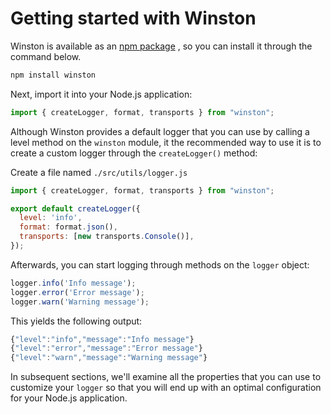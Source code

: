 # Getting started with Winston

Winston is available as an [npm package](https://www.npmjs.com/package/winston) , so you can install it through the command below.

```bash
npm install winston
```

Next, import it into your Node.js application:

```jsx
import { createLogger, format, transports } from "winston";
```

Although Winston provides a default logger that you can use by calling a level method on the `winston` module, it the recommended way to use it is to create a custom logger through the `createLogger()` method:

Create a file named `./src/utils/logger.js`

```jsx
import { createLogger, format, transports } from "winston";

export default createLogger({
  level: 'info',
  format: format.json(),
  transports: [new transports.Console()],
});
```

Afterwards, you can start logging through methods on the `logger` object:

```jsx
logger.info('Info message');
logger.error('Error message');
logger.warn('Warning message');
```

This yields the following output:

```jsx
{"level":"info","message":"Info message"}
{"level":"error","message":"Error message"}
{"level":"warn","message":"Warning message"}
```

In subsequent sections, we'll examine all the properties that you can use to customize your `logger` so that you will end up with an optimal configuration for your Node.js application.